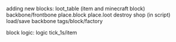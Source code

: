 adding new blocks:
loot_table (item and minecraft block)
backbone/frontbone
place.block
place.loot
destroy
shop (in script)
load/save backbone
tags/block/factory

block logic:
logic
tick_1s/item